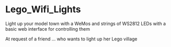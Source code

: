 # Lego_Wifi_Lights
Light up your model town with a WeMos and strings of WS2812 LEDs with a basic web interface for controlling them

At request of a friend ... who wants to light up her Lego village

